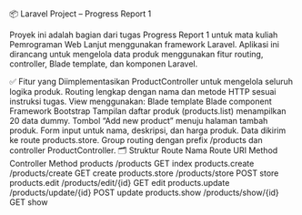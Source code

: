 📦 Laravel Project – Progress Report 1

Proyek ini adalah bagian dari tugas Progress Report 1 untuk mata kuliah Pemrograman Web Lanjut menggunakan framework Laravel. Aplikasi ini dirancang untuk mengelola data produk menggunakan fitur routing, controller, Blade template, dan komponen Laravel.

✅ Fitur yang Diimplementasikan
ProductController untuk mengelola seluruh logika produk.
Routing lengkap dengan nama dan metode HTTP sesuai instruksi tugas.
View menggunakan:
Blade template
Blade component
Framework Bootstrap
Tampilan daftar produk (products.list) menampilkan 20 data dummy.
Tombol “Add new product” menuju halaman tambah produk.
Form input untuk nama, deskripsi, dan harga produk.
Data dikirim ke route products.store.
Group routing dengan prefix /products dan controller ProductController.
🗂️ Struktur Route
Nama Route	URI	Method	Controller Method
products	/products	GET	index
products.create	/products/create	GET	create
products.store	/products/store	POST	store
products.edit	/products/edit/{id}	GET	edit
products.update	/products/update/{id}	POST	update
products.show	/products/show/{id}	GET	show
